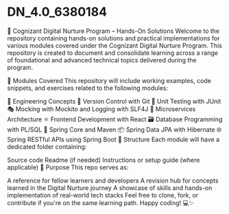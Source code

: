 # DN_4.0_6380184
📘 Cognizant Digital Nurture Program – Hands-On Solutions
Welcome to the repository containing hands-on solutions and practical implementations for various modules covered under the Cognizant Digital Nurture Program. This repository is created to document and consolidate learning across a range of foundational and advanced technical topics delivered during the program.

🧠 Modules Covered
This repository will include working examples, code snippets, and exercises related to the following modules:

🔧 Engineering Concepts
🔁 Version Control with Git
🧪 Unit Testing with JUnit
🎭 Mocking with Mockito and Logging with SLF4J
🔗 Microservices Architecture
⚛️ Frontend Development with React
🗃️ Database Programming with PL/SQL
🌱 Spring Core and Maven
📦 Spring Data JPA with Hibernate
🌐 Spring RESTful APIs using Spring Boot
📂 Structure
Each module will have a dedicated folder containing:

Source code
Readme (if needed)
Instructions or setup guide (where applicable)
🚀 Purpose
This repo serves as:

A reference for fellow learners and developers
A revision hub for concepts learned in the Digital Nurture journey
A showcase of skills and hands-on implementation of real-world tech stacks
Feel free to clone, fork, or contribute if you're on the same learning path. Happy coding! 💻✨
